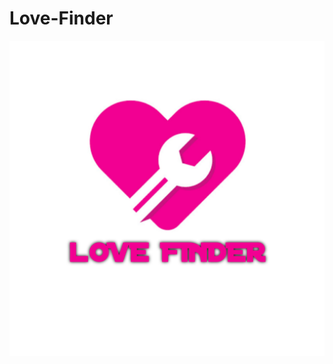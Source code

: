 # Love-Finder

![image](https://github.com/malay77patra/Love-Finder/blob/main/20230105_180441.jpg?raw=true)
